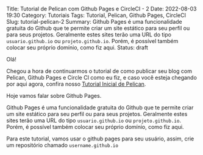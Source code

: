 Title: Tutorial de Pelican com Github Pages e CircleCI - 2
Date: 2022-08-03 19:30
Category: Tutoriais
Tags: Tutorial, Pelican, Github Pages, CircleCI
Slug: tutorial-pelican-2
Summary: Github Pages é uma funcionalidade gratuita do Github que te permite criar um site estático para seu perfil ou para seus projetos. Geralmente estes sites terão uma URL do tipo `usuario.github.io` ou `projeto.github.io`. Porém, é possível também colocar seu próprio domínio, como fiz aqui.
Status: draft

Olá!

Chegou a hora de continuarmos o tutorial de como publicar seu blog com Pelican, Github Pages e Circle CI como eu fiz, e caso você esteja chegando por aqui agora, confira nosso [Tutorial Inicial de Pelican]({filename}/Tutoriais/github-pages.md).

Hoje vamos falar sobre Github Pages.

Github Pages é uma funcionalidade gratuita do Github que te permite criar um site estático para seu perfil ou para seus projetos. Geralmente estes sites terão uma URL do tipo `usuario.github.io` ou `projeto.github.io`. Porém, é possível também colocar seu próprio domínio, como fiz aqui.

Para este tutorial, vamos usar o github pages para seu usuário, assim, crie um repositório chamado `username.github.io` 